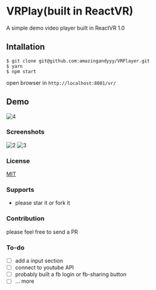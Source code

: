 # VRPlay(built in ReactVR)
A simple demo video player built in ReactVR 1.0

## Intallation
```command
$ git clone git@github.com:amazingandyyy/VRPlayer.git
$ yarn
$ npm start
```
open browser in `http://localhost:8081/vr/`

## Demo
![4](https://media.giphy.com/media/3oKIPskO92TcrLsnyU/giphy.gif)


### Screenshots
![2](https://i.imgur.com/IktK6oC.png)
![3](https://i.imgur.com/RwHXyje.jpg)


### License
[MIT](https://github.com/amazingandyyy/VRPlayer/blob/master/LICENSE)

### Supports
- please star it or fork it

### Contribution
please feel free to send a PR

### To-do
- [ ] add a input section
- [ ] connect to youtube API
- [ ] probably built a fb login or fb-sharing button
- [ ] ... more

